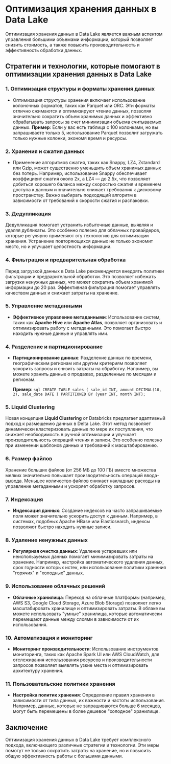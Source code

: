 # Оптимизация хранения данных в Data Lake

Оптимизация хранения данных в Data Lake является важным аспектом управления большими объемами информации, который позволяет снизить стоимость, а также повысить производительность и эффективность обработки данных. 

## Стратегии и технологии, которые помогают в оптимизации хранения данных в Data Lake

### 1.  **Оптимизация структуры и форматы хранения данных**

- Оптимизация структуры хранения включает использование колоночных форматов, таких как Parquet или ORC. Эти форматы отлично сжимаются и оптимизируют чтение данных, позволяя значительно сократить объем хранимых данных и эффективно обрабатывать запросы за счет минимизации объема считываемых данных. 
    **Пример**: Если у вас есть таблица с 100 колонками, но вы запрашиваете только 5, использование Parquet позволит загружать только нужные колонки, экономя время и ресурсы.

### 2.  **Хранения и сжатия данных**

- Применение алгоритмов сжатия, таких как Snappy, LZ4, Zstandard или Gzip, может существенно уменьшить объем хранимых данных без потерь. Например, использование Snappy обеспечивает коэффициент сжатия около 2x, а LZ4 — до 2.5x, что позволяет добиться хорошего баланса между скоростью сжатия и временем доступа к данным и значительно снижает требования к дисковому пространству. Важно выбирать подходящий алгоритм в зависимости от требований к скорости сжатия и распаковки.

### 3. **Дедупликация**

Дедупликация помогает устранить избыточные данные, выявляя и удаляя дубликаты. Это особенно полезно для облачных провайдеров, которые регулярно применяют эту технологию для оптимизации хранения. Устранение повторяющихся данных не только экономит место, но и улучшает целостность информации.

### 4. **Фильтрация и предварительная обработка**

Перед загрузкой данных в Data Lake рекомендуется внедрять политики фильтрации и предварительной обработки. Это позволяет избежать загрузки ненужных данных, что может сократить объем хранимой информации до 20 раз. Эффективная фильтрация помогает управлять качеством данных и снижает затраты на хранение.

### 5.  **Управление метаданными**

-   **Эффективное управление метаданными**: Использование систем, таких как  **Apache Hive**  или  **Apache Atlas**, позволяет организовать и оптимизировать работу с метаданными. Это помогает быстро находить нужные данные и управлять ими.

### 4.  **Разделение и партиционирование**

-   **Партиционирование данных**: Разделение данных по времени, географическим регионам или другим критериям позволяет ускорить запросы и снизить затраты на обработку. Например, вы можете хранить данные о продажах, разделенные по месяцам и регионам.
    
    **Пример**:  `sql CREATE TABLE sales ( sale_id INT, amount DECIMAL(10, 2), sale_date DATE ) PARTITIONED BY (year INT, month INT);`
    
### 5. **Liquid Clustering**

Новая концепция **Liquid Clustering** от Databricks предлагает адаптивный подход к размещению данных в Delta Lake. Этот метод позволяет динамически кластеризовать данные по мере их поступления, что снижает необходимость в ручной оптимизации и улучшает производительность операций чтения и записи. Это особенно полезно при изменении шаблонов данных и требований к масштабированию.

### 6. **Размер файлов**

Хранение больших файлов (от 256 МБ до 100 ГБ) вместо множества мелких значительно повышает производительность операций ввода-вывода. Меньшее количество файлов снижает накладные расходы на управление метаданными и ускоряет обработку запросов.

### 7.  **Индексация**

-   **Индексация данных**: Создание индексов на часто запрашиваемые поля может значительно ускорить доступ к данным. Например, в системах, подобных Apache HBase или Elasticsearch, индексы позволяют быстро находить нужные записи.

### 8.  **Удаление ненужных данных**

-   **Регулярная очистка данных**: Удаление устаревших или неиспользуемых данных помогает минимизировать затраты на хранение. Например, настройка автоматического удаления данных, срок годности которых истек, или использование политики хранения "горячих" и "холодных" данных.

### 9.  **Использование облачных решений**

-   **Облачные хранилища**: Переход на облачные платформы (например, AWS S3, Google Cloud Storage, Azure Blob Storage) позволяет легко масштабировать хранилище и оптимизировать затраты. В облаке вы можете использовать "умные" хранилища, которые автоматически перемещают данные между слоями в зависимости от их использования.

### 10.  **Автоматизация и мониторинг**

-   **Мониторинг производительности**: Использование инструментов мониторинга, таких как Apache Spark UI или AWS CloudWatch, для отслеживания использования ресурсов и производительности запросов позволяет выявлять узкие места и оптимизировать архитектуру хранения.

### 11.  **Пользовательские политики хранения**

-   **Настройка политик хранения**: Определение правил хранения в зависимости от типа данных, их важности и частоты использования. Например, данные, которые не запрашиваются больше 6 месяцев, могут быть перемещены в более дешевое "холодное" хранилище.

## Заключение

Оптимизация хранения данных в Data Lake требует комплексного подхода, включающего различные стратегии и технологии. Эти меры помогут не только сократить затраты на хранение, но и повысить общую эффективность работы с большими данными.